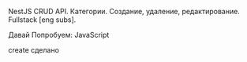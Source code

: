 NestJS CRUD API. Категории. Создание, удаление, редактирование. Fullstack [eng subs].

Давай Попробуем: JavaScript

create сделано